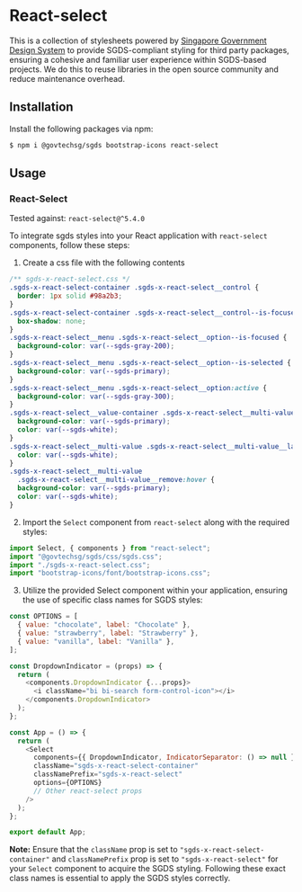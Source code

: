 # React-select

This is a collection of stylesheets powered by [Singapore Government Design System](https://www.designsystem.gov.sg) to provide SGDS-compliant styling for third party packages, ensuring a cohesive and familiar user experience within SGDS-based projects. We do this to reuse libraries in the open source community and reduce maintenance overhead.

## Installation

Install the following packages via npm:

```sh
$ npm i @govtechsg/sgds bootstrap-icons react-select
```

## Usage

### React-Select

Tested against: `react-select@^5.4.0`

To integrate sgds styles into your React application with `react-select` components, follow these steps:

1. Create a css file with the following contents

```css
/** sgds-x-react-select.css */
.sgds-x-react-select-container .sgds-x-react-select__control {
  border: 1px solid #98a2b3;
}
.sgds-x-react-select-container .sgds-x-react-select__control--is-focused {
  box-shadow: none;
}
.sgds-x-react-select__menu .sgds-x-react-select__option--is-focused {
  background-color: var(--sgds-gray-200);
}
.sgds-x-react-select__menu .sgds-x-react-select__option--is-selected {
  background-color: var(--sgds-primary);
}
.sgds-x-react-select__menu .sgds-x-react-select__option:active {
  background-color: var(--sgds-gray-300);
}
.sgds-x-react-select__value-container .sgds-x-react-select__multi-value {
  background-color: var(--sgds-primary);
  color: var(--sgds-white);
}
.sgds-x-react-select__multi-value .sgds-x-react-select__multi-value__label {
  color: var(--sgds-white);
}
.sgds-x-react-select__multi-value
  .sgds-x-react-select__multi-value__remove:hover {
  background-color: var(--sgds-primary);
  color: var(--sgds-white);
}
```

2. Import the `Select` component from `react-select` along with the required styles:

```js
import Select, { components } from "react-select";
import "@govtechsg/sgds/css/sgds.css";
import "./sgds-x-react-select.css";
import "bootstrap-icons/font/bootstrap-icons.css";
```

3. Utilize the provided Select component within your application, ensuring the use of specific class names for SGDS styles:

```js
const OPTIONS = [
  { value: "chocolate", label: "Chocolate" },
  { value: "strawberry", label: "Strawberry" },
  { value: "vanilla", label: "Vanilla" },
];

const DropdownIndicator = (props) => {
  return (
    <components.DropdownIndicator {...props}>
      <i className="bi bi-search form-control-icon"></i>
    </components.DropdownIndicator>
  );
};

const App = () => {
  return (
    <Select
      components={{ DropdownIndicator, IndicatorSeparator: () => null }}
      className="sgds-x-react-select-container"
      classNamePrefix="sgds-x-react-select"
      options={OPTIONS}
      // Other react-select props
    />
  );
};

export default App;
```

**Note:** Ensure that the `className` prop is set to `"sgds-x-react-select-container"` and `classNamePrefix` prop is set to `"sgds-x-react-select"` for your `Select` component to acquire the SGDS styling. Following these exact class names is essential to apply the SGDS styles correctly.
